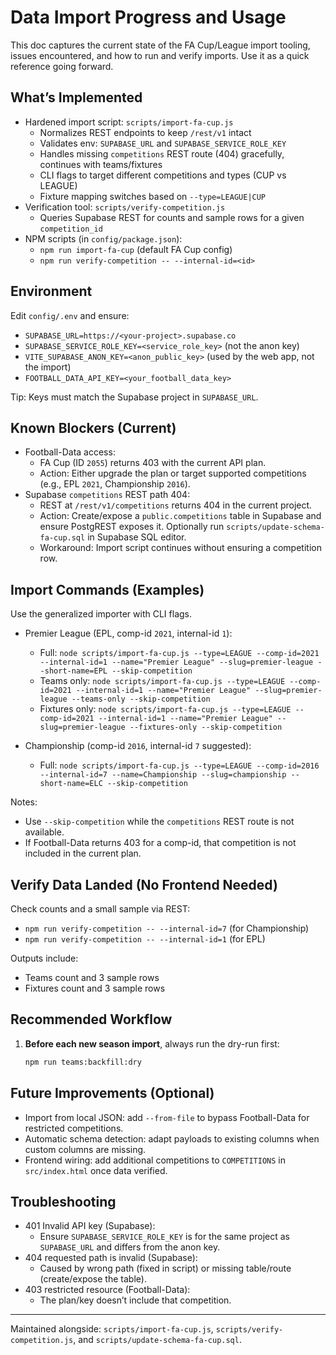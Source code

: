 # Data Import Progress and Usage

This doc captures the current state of the FA Cup/League import tooling, issues encountered, and how to run and verify imports. Use it as a quick reference going forward.

## What’s Implemented

- Hardened import script: `scripts/import-fa-cup.js`
  - Normalizes REST endpoints to keep `/rest/v1` intact
  - Validates env: `SUPABASE_URL` and `SUPABASE_SERVICE_ROLE_KEY`
  - Handles missing `competitions` REST route (404) gracefully, continues with teams/fixtures
  - CLI flags to target different competitions and types (CUP vs LEAGUE)
  - Fixture mapping switches based on `--type=LEAGUE|CUP`
- Verification tool: `scripts/verify-competition.js`
  - Queries Supabase REST for counts and sample rows for a given `competition_id`
- NPM scripts (in `config/package.json`):
  - `npm run import-fa-cup` (default FA Cup config)
  - `npm run verify-competition -- --internal-id=<id>`

## Environment

Edit `config/.env` and ensure:

- `SUPABASE_URL=https://<your-project>.supabase.co`
- `SUPABASE_SERVICE_ROLE_KEY=<service_role_key>` (not the anon key)
- `VITE_SUPABASE_ANON_KEY=<anon_public_key>` (used by the web app, not the import)
- `FOOTBALL_DATA_API_KEY=<your_football_data_key>`

Tip: Keys must match the Supabase project in `SUPABASE_URL`.

## Known Blockers (Current)

- Football-Data access:
  - FA Cup (ID `2055`) returns 403 with the current API plan.
  - Action: Either upgrade the plan or target supported competitions (e.g., EPL `2021`, Championship `2016`).
- Supabase `competitions` REST path 404:
  - REST at `/rest/v1/competitions` returns 404 in the current project.
  - Action: Create/expose a `public.competitions` table in Supabase and ensure PostgREST exposes it. Optionally run `scripts/update-schema-fa-cup.sql` in Supabase SQL editor.
  - Workaround: Import script continues without ensuring a competition row.

## Import Commands (Examples)

Use the generalized importer with CLI flags.

- Premier League (EPL, comp-id `2021`, internal-id `1`):
  - Full: `node scripts/import-fa-cup.js --type=LEAGUE --comp-id=2021 --internal-id=1 --name="Premier League" --slug=premier-league --short-name=EPL --skip-competition`
  - Teams only: `node scripts/import-fa-cup.js --type=LEAGUE --comp-id=2021 --internal-id=1 --name="Premier League" --slug=premier-league --teams-only --skip-competition`
  - Fixtures only: `node scripts/import-fa-cup.js --type=LEAGUE --comp-id=2021 --internal-id=1 --name="Premier League" --slug=premier-league --fixtures-only --skip-competition`

- Championship (comp-id `2016`, internal-id `7` suggested):
  - Full: `node scripts/import-fa-cup.js --type=LEAGUE --comp-id=2016 --internal-id=7 --name=Championship --slug=championship --short-name=ELC --skip-competition`


Notes:
- Use `--skip-competition` while the `competitions` REST route is not available.
- If Football-Data returns 403 for a comp-id, that competition is not included in the current plan.

## Verify Data Landed (No Frontend Needed)

Check counts and a small sample via REST:

- `npm run verify-competition -- --internal-id=7` (for Championship)
- `npm run verify-competition -- --internal-id=1` (for EPL)

Outputs include:
- Teams count and 3 sample rows
- Fixtures count and 3 sample rows

## Recommended Workflow

1. **Before each new season import**, always run the dry-run first:
   ```bash
   npm run teams:backfill:dry

## Future Improvements (Optional)

- Import from local JSON: add `--from-file` to bypass Football-Data for restricted competitions.
- Automatic schema detection: adapt payloads to existing columns when custom columns are missing.
- Frontend wiring: add additional competitions to `COMPETITIONS` in `src/index.html` once data verified.

## Troubleshooting

- 401 Invalid API key (Supabase):
  - Ensure `SUPABASE_SERVICE_ROLE_KEY` is for the same project as `SUPABASE_URL` and differs from the anon key.
- 404 requested path is invalid (Supabase):
  - Caused by wrong path (fixed in script) or missing table/route (create/expose the table).
- 403 restricted resource (Football-Data):
  - The plan/key doesn’t include that competition.

---

Maintained alongside: `scripts/import-fa-cup.js`, `scripts/verify-competition.js`, and `scripts/update-schema-fa-cup.sql`.

